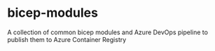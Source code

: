 # bicep-modules
A collection of common bicep modules and Azure DevOps pipeline to publish them to Azure Container Registry
